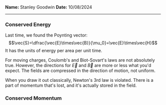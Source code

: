**Name:** Stanley Goodwin
**Date:** 10/08/2024

---
### Conserved Energy
Last time, we found the Poynting vector:
$$\vec{S}=\dfrac{\vec{E}\times\vec{B}}{\mu_0}=\vec{E}\times\vec{H}$$
It has the units of energy per area per unit time.


For moving charges, Coulomb's and Biot-Sovart's laws are not absolutely true.
However, the directions for $\vec E$ and $\vec B$ are more or less what you'd expect.
The fields are compressed in the direction of motion, not uniform.

When you draw it out classically, Newton's 3rd law is violated.
There is a part of momentum that's lost, and it's actually stored in the field.

### Conserved Momentum
